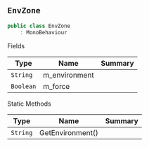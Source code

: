 ## `EnvZone`

```csharp
public class EnvZone
    : MonoBehaviour

```

Fields

| Type | Name | Summary | 
| --- | --- | --- | 
| `String` | m_environment |  | 
| `Boolean` | m_force |  | 


Static Methods

| Type | Name | Summary | 
| --- | --- | --- | 
| `String` | GetEnvironment() |  | 


